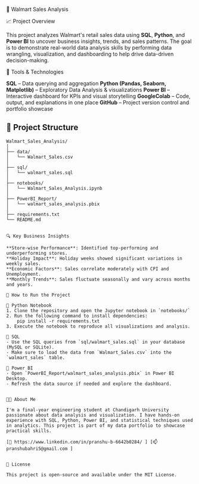 🛒 Walmart Sales Analysis

📈 Project Overview

This project analyzes Walmart's retail sales data using **SQL**, **Python**, and **Power BI** to uncover business insights, trends, and sales patterns. The goal is to demonstrate real-world data analysis skills by performing data wrangling, visualization, and dashboarding to help drive data-driven decision-making.

🧰 Tools & Technologies

**SQL** – Data querying and aggregation
**Python (Pandas, Seaborn, Matplotlib)** – Exploratory Data Analysis & visualizations
**Power BI** – Interactive dashboard for KPIs and visual storytelling
**GoogleColab** – Code, output, and explanations in one place
**GitHub** – Project version control and portfolio showcase

## 📁 Project Structure

```
Walmart_Sales_Analysis/
│
├── data/
│   └── Walmart_Sales.csv
│
├── sql/
│   └── walmart_sales.sql
│
├── notebooks/
│   └── Walmart_Sales_Analysis.ipynb
│
├── PowerBI_Report/
│   └── walmart_sales_analysis.pbix
│
├── requirements.txt
└── README.md


🔍 Key Business Insights

**Store-wise Performance**: Identified top-performing and underperforming stores.
**Holiday Impact**: Holiday weeks showed significant variations in weekly sales.
**Economic Factors**: Sales correlate moderately with CPI and Unemployment.
**Monthly Trends**: Sales fluctuate seasonally and vary across months and years.

🚀 How to Run the Project

🔸 Python Notebook
1. Clone the repository and open the Jupyter notebook in `notebooks/`
2. Run the following command to install dependencies:
    pip install -r requirements.txt
3. Execute the notebook to reproduce all visualizations and analysis.

🔸 SQL
- Use the SQL queries from `sql/walmart_sales.sql` in your database (MySQL or SQLite).
- Make sure to load the data from `Walmart_Sales.csv` into the `walmart_sales` table.

🔸 Power BI
- Open `PowerBI_Report/walmart_sales_analysis.pbix` in Power BI Desktop.
- Refresh the data source if needed and explore the dashboard.


👨‍🎓 About Me

I'm a final-year engineering student at Chandigarh University passionate about data analysis and visualization. I have hands-on experience with SQL, Python, Power BI, and statistical techniques used in analytics. This project is part of my data portfolio to showcase practical skills.

[💼 https://www.linkedin.com/in/pranshu-b-6642b0284/ ] [📫 pranshubahri5@gmail.com ]


📄 License

This project is open-source and available under the MIT License.
